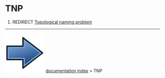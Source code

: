 # TNP
1.  REDIRECT [Topological naming problem](Topological_naming_problem.md)



---
![](images/Button_right.svg) [documentation index](../README.md) > TNP
